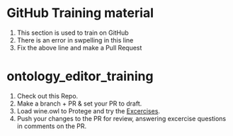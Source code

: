 # GitHub Training material

1. This section is used to train on GitHub
1. There is an error in swpelling in this line
1. Fix the above line and make a Pull Request 

# ontology_editor_training

1. Check out this Repo.
2. Make a branch + PR & set your PR to draft.
3. Load wine.owl to Protege and try the [Excercises](https://github.com/EBISPOT/ontology_editor_training/blob/main/wine_ontology_exercises.md).
4. Push your changes to the PR for review, answering excercise questions in comments on the PR.
